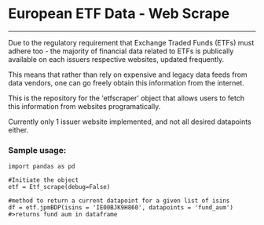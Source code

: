 # European ETF Data - Web Scrape
***

Due to the regulatory requirement that Exchange Traded Funds (ETFs) must adhere too - the majority of financial data related to ETFs is publically available on each issuers respective websites, updated frequently.

This means that rather than rely on expensive and legacy data feeds from data vendors, one can go freely obtain this information from the internet.

This is the repository for the 'etfscraper' object that allows users to fetch this information from websites programatically.

Currently only 1 issuer website implemented, and not all desired datapoints either.


### Sample usage:
```
import pandas as pd

#Initiate the object
etf = Etf_scrape(debug=False)

#method to return a current datapoint for a given list of isins
df = etf.jpmBDP(isins = 'IE00BJK9H860', datapoints = 'fund_aum')
#>returns fund aum in dataframe
```


